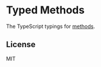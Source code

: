 # Typed Methods

The TypeScript typings for [methods](https://github.com/jshttp/methods).

## License

MIT
